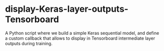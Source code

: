 # display-Keras-layer-outputs-Tensorboard
A Python script where we build a simple Keras sequential model, and define a custom callback that allows to display in Tensorboard intermediate layer outputs during training.
